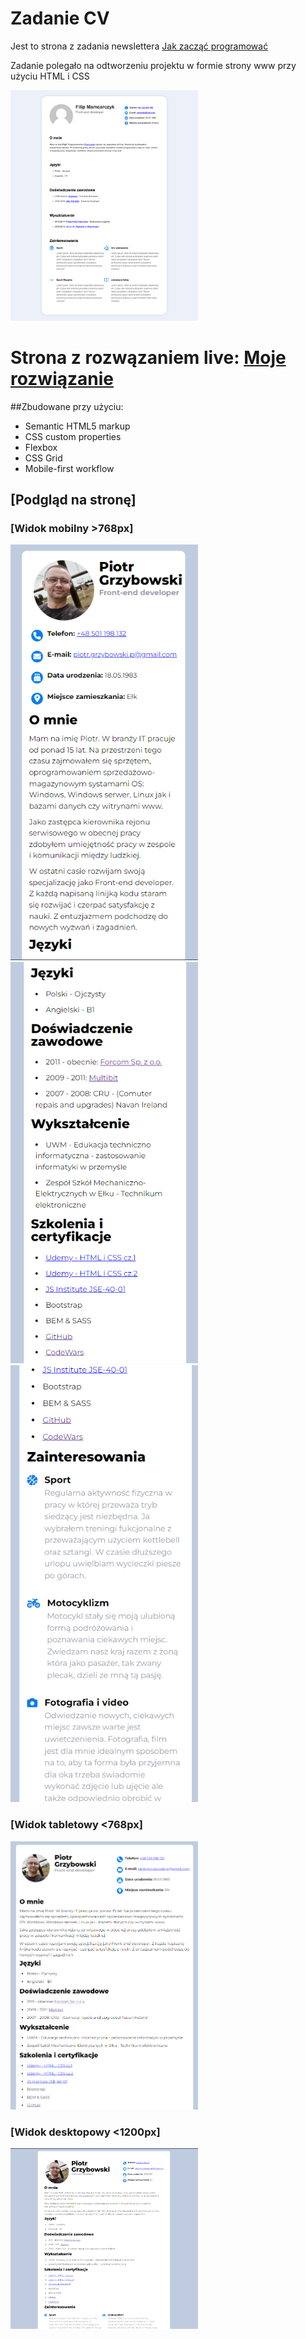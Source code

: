 # Zadanie CV
Jest to strona z zadania newslettera [Jak zacząć programować](https://jakzaczacprogramowac.pl)

Zadanie polegało na odtworzeniu projektu w formie strony www przy użyciu HTML i CSS 

<img src="./img/inspiracja.png" width="300px">


# Strona z rozwązaniem live: [Moje rozwiązanie](https://shroomsky.github.io/About_Me/)


##Zbudowane przy użyciu:

- Semantic HTML5 markup
- CSS custom properties
- Flexbox
- CSS Grid
- Mobile-first workflow



## [Podgląd na stronę]

### [Widok mobilny >768px]


<img src="./Screenshot_1.png" width="300px">
<img src="./Screenshot_2.png" width="300px">
<img src="./Screenshot_3.png" width="300px">

### [Widok tabletowy <768px]

<img src="./Screenshot_4.png" width="300px">

### [Widok desktopowy <1200px]

<img src="./Screenshot_5.png" width="300px">
